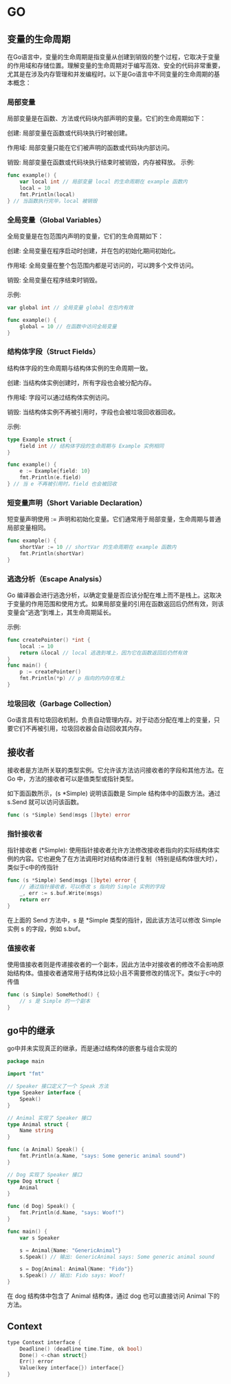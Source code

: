 # GO

## 变量的生命周期

在Go语言中，变量的生命周期是指变量从创建到销毁的整个过程，它取决于变量的作用域和存储位置。理解变量的生命周期对于编写高效、安全的代码非常重要，尤其是在涉及内存管理和并发编程时。以下是Go语言中不同变量的生命周期的基本概念：

### 局部变量

局部变量是在函数、方法或代码块内部声明的变量。它们的生命周期如下：

创建: 局部变量在函数或代码块执行时被创建。

作用域: 局部变量只能在它们被声明的函数或代码块内部访问。

销毁: 局部变量在函数或代码块执行结束时被销毁，内存被释放。
示例:

```go
func example() {
    var local int // 局部变量 local 的生命周期在 example 函数内
    local = 10
    fmt.Println(local)
} // 当函数执行完毕，local 被销毁
```

### 全局变量（Global Variables）

全局变量是在包范围内声明的变量，它们的生命周期如下：

创建: 全局变量在程序启动时创建，并在包的初始化期间初始化。

作用域: 全局变量在整个包范围内都是可访问的，可以跨多个文件访问。

销毁: 全局变量在程序结束时销毁。

示例:

```go
var global int // 全局变量 global 在包内有效

func example() {
    global = 10 // 在函数中访问全局变量
}
```

### 结构体字段（Struct Fields）

结构体字段的生命周期与结构体实例的生命周期一致。

创建: 当结构体实例创建时，所有字段也会被分配内存。

作用域: 字段可以通过结构体实例访问。

销毁: 当结构体实例不再被引用时，字段也会被垃圾回收器回收。

示例:

```go
type Example struct {
    field int // 结构体字段的生命周期与 Example 实例相同
}

func example() {
    e := Example{field: 10}
    fmt.Println(e.field)
} // 当 e 不再被引用时，field 也会被回收
```

### 短变量声明（Short Variable Declaration）

短变量声明使用 := 声明和初始化变量。它们通常用于局部变量，生命周期与普通局部变量相同。

```go
func example() {
    shortVar := 10 // shortVar 的生命周期在 example 函数内
    fmt.Println(shortVar)
}
```

### 逃逸分析（Escape Analysis）

Go 编译器会进行逃逸分析，以确定变量是否应该分配在堆上而不是栈上。这取决于变量的作用范围和使用方式。如果局部变量的引用在函数返回后仍然有效，则该变量会“逃逸”到堆上，其生命周期延长。

示例:

```go
func createPointer() *int {
    local := 10
    return &local // local 逃逸到堆上，因为它在函数返回后仍然有效
}
func main() {
    p := createPointer()
    fmt.Println(*p) // p 指向的内存在堆上
}
```

### 垃圾回收（Garbage Collection）

Go语言具有垃圾回收机制，负责自动管理内存。对于动态分配在堆上的变量，只要它们不再被引用，垃圾回收器会自动回收其内存。

## 接收者

接收者是方法所关联的类型实例。它允许该方法访问接收者的字段和其他方法。在 Go 中，方法的接收者可以是值类型或指针类型。

如下面函数所示，(s *Simple) 说明该函数是 Simple 结构体中的函数方法。通过 s.Send 就可以访问该函数。

```go
func (s *Simple) Send(msgs []byte) error
```

### 指针接收者

指针接收者 (*Simple): 使用指针接收者允许方法修改接收者指向的实际结构体实例的内容。它也避免了在方法调用时对结构体进行复制（特别是结构体很大时），类似于c中的传指针

```go
func (s *Simple) Send(msgs []byte) error {
    // 通过指针接收者，可以修改 s 指向的 Simple 实例的字段
    _, err := s.buf.Write(msgs)
    return err
}
```

在上面的 Send 方法中，s 是 *Simple 类型的指针，因此该方法可以修改 Simple 实例 s 的字段，例如 s.buf。

### 值接收者

使用值接收者则是传递接收者的一个副本，因此方法中对接收者的修改不会影响原始结构体。值接收者通常用于结构体比较小且不需要修改的情况下。类似于c中的传值

```go
func (s Simple) SomeMethod() {
    // s 是 Simple 的一个副本
}
```

## go中的继承

go中并未实现真正的继承，而是通过结构体的嵌套与组合实现的

```go
package main

import "fmt"

// Speaker 接口定义了一个 Speak 方法
type Speaker interface {
    Speak()
}

// Animal 实现了 Speaker 接口
type Animal struct {
    Name string
}

func (a Animal) Speak() {
    fmt.Println(a.Name, "says: Some generic animal sound")
}

// Dog 实现了 Speaker 接口
type Dog struct {
    Animal
}

func (d Dog) Speak() {
    fmt.Println(d.Name, "says: Woof!")
}

func main() {
    var s Speaker

    s = Animal{Name: "GenericAnimal"}
    s.Speak() // 输出: GenericAnimal says: Some generic animal sound

    s = Dog{Animal: Animal{Name: "Fido"}}
    s.Speak() // 输出: Fido says: Woof!
}
```

在 dog 结构体中包含了 Animal 结构体，通过 dog 也可以直接访问 Animal 下的方法。

## Context

```c
type Context interface {
    Deadline() (deadline time.Time, ok bool)
    Done() <-chan struct{}
    Err() error
    Value(key interface{}) interface{}
}
```
